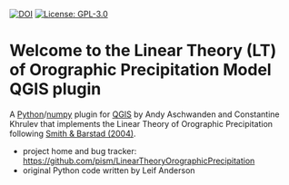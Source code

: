 [![DOI](https://zenodo.org/badge/67455455.svg)](https://zenodo.org/badge/latestdoi/67455455) [![License: GPL-3.0](https://img.shields.io:/github/license/pism/LinearTheoryOrographicPrecipitation)](https://opensource.org/licenses/GPL-3.0)


# Welcome to the Linear Theory (LT) of Orographic Precipitation Model QGIS plugin

A [Python](http://python.org)/[numpy](http://numpy.org) plugin for [QGIS](http://www.qgis.org) by Andy Aschwanden and Constantine Khrulev that implements the Linear Theory of Orographic Precipitation following [Smith & Barstad (2004)](http://dx.doi.org/10.1175/1520-0469(2004)061<1377:ALTOOP>2.0.CO;2).

* project home and bug tracker: https://github.com/pism/LinearTheoryOrographicPrecipitation
* original Python code written by Leif Anderson
